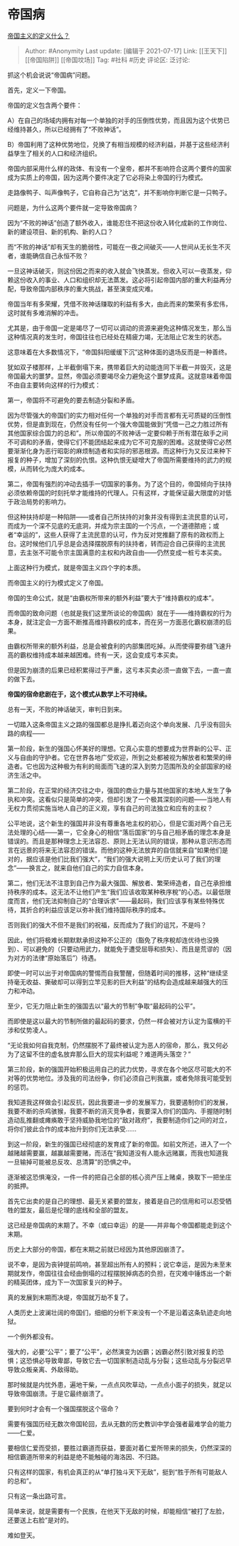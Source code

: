 # 帝国病
[帝国主义的定义什么？](https://www.zhihu.com/question/19593017/answer/1399461143)

> Author: #Anonymity
> Last update: [编辑于 2021-07-17]
> Link: [[王天下]] [[帝国陷阱]] [[帝国坟场]]
> Tag: #社科 #历史
> 评论区:
> 泛讨论:

抓这个机会说说“帝国病”问题。

首先，定义一下帝国。

帝国的定义包含两个要件：

A）在自己的场域内拥有对每一个单独的对手的压倒性优势，而且因为这个优势已经维持甚久，所以已经拥有了“不败神话”。

B）帝国利用了这种优势地位，兑换了有相当规模的经济利益，并基于这些经济利益孳生了相关的人口和经济组织。

帝国内部采用什么样的政体、有没有一个皇帝，都并不影响符合这两个要件的国家成为实质上的帝国，因为这两个要件决定了它必将染上帝国的行为模式。

走路像鸭子、叫声像鸭子，它自称自己为“达克”，并不影响你判断它是一只鸭子。

问题是，为什么这两个要件就一定导致帝国病？

因为“不败的神话”创造了额外收入，谁能忍住不把这份收入转化成新的工作岗位、新的建设项目、新的机构、新的人口？

而“不败的神话”却有天生的脆弱性，可能在一夜之间破灭——人世间从无长生不灭者，谁能确信自己永恒不败？

一旦这神话破灭，则这份因之而来的收入就会飞快蒸发。但收入可以一夜蒸发，仰赖这份收入的事业、人口和组织却无法蒸发。这必将引起帝国内部的重大利益再分配，导致帝国内部秩序的重大挑战，甚至演变成灾难。

帝国当年有多荣耀，凭借不败神话赚取的利益有多大，由此而来的繁荣有多宏伟，这时就有多难消解的冲击。

尤其是，由于帝国一定是竭尽了一切可以调动的资源来避免这种情况发生，那么当这种情况真的发生时，帝国往往也已经处在精疲力竭，无法阻止它发生的状态。

这意味着在大多数情况下，“帝国斜阳缓缓下沉”这种体面的退场反而是一种善终。

犹如双子楼那样，上半截倒塌下来，携带着巨大的动能连同下半截一并毁灭，这是帝国最大的噩梦。显然，帝国必须要竭尽全力避免这个噩梦成真。这就意味着帝国不由自主要转向这样的行为模式：

第一，帝国将不可避免的要去制造分裂和矛盾。

因为尽管强大的帝国们的实力相对任何一个单独的对手而言都有无可质疑的压倒性优势，但是直到现在，仍然没有任何一个强大帝国能做到“凭借一己之力胜过所有其他国家综合国力的总和”。所以帝国的不败神话一定要仰赖于所有潜在敌手之间不可调和的矛盾，使得它们不能团结起来成为它不可克服的困难。这就使得它必然要渐渐化身为恶行昭彰的麻烦制造者和实际的邪恶根源。而这种行为又反过来种下报复的种子，增加了深刻的仇恨。这种仇恨无疑增大了帝国所需要维持的武力的规模，从而转化为庞大的成本。

第二，帝国有强烈的冲动去插手一切国家的事务。为了这个目的，帝国倾向于扶持必须依赖帝国的时刻托举才能维持的代理人。只有这样，才能保证最大限度的对低于政治局势的影响力。

但这种扶持却是一种陷阱——或者自己所扶持的对象并没有得到主流民意的认可，而成为一个深不见底的无底洞，并成为宗主国的一个污点，一个道德脓疮；或者“幸运的”，这些人获得了主流民意的认可，作为反对党推翻了原有的政权而上台。这时候他们几乎总是会选择摆脱原有的扶持者，转而迎合自己获得的主流民意，去主张不可能令宗主国满意的主权和内政自由——仍然变成一桩亏本买卖。

上面这种行为模式，就是帝国主义四个字的本质。

而帝国主义的行为模式定义了帝国。

帝国的生命公式，就是“由霸权所带来的额外利益”要大于“维持霸权的成本”。

而帝国的致命问题（也就是我们这里所谈论的帝国病）就在于——维持霸权的行为本身，就注定会一方面不断推高维持霸权的成本，而在另一方面恶化霸权崩溃的后果。

由霸权所带来的额外利益，总是会被食利的内部集团吃掉。从而使得要弥缝飞速升高的霸权维持成本越来越困难。终有一天，这会变成亏本买卖。

但是因为崩溃的后果已经积累得过于严重，这亏本买卖必须一直做下去，一直一直的做下去。

**帝国的宿命悲剧在于，这个模式从数学上不可持续。**

总有一天，不败的神话破灭，审判日到来。

一切踏入这条帝国主义之路的强国都总是挣扎着迈向这个单向发展、几乎没有回头路的病程——

第一阶段，新生的强国心怀美好的理想。它真心实意的想要成为世界新的公平、正义与自由的守护者。它在世界各地广受欢迎，所到之处都被视为解放者和繁荣的缔造者。它也因为这种极为有利的局面而飞速的深入到势力范围所及的全部国家的经济生活之中。

第二阶段，在正常的经济交往之中，强国的商业力量与其他国家的本地人发生了争执和冲突。这看似只是简单的冲突，但却引发了一个极其深刻的问题——当地人有无权力贯彻实施当地人自己的正义观，享有自己的司法独立和应有的主权？

公平地说，这个新生的强国并非没有尊重各地主权的初心，但是它面对两个自己无法处理的心结——第一，它全身心的相信“落后国家”的与自己相矛盾的理念本身是错误的。而且是那种理念上无法容忍、原则上无法认同的错误，那种从意识形态而言在远景的将来无法容忍的错误。而他的这种无法放弃的自信就来自“如果他们是对的，据应该是他们比我们强大”，“我们的强大说明上天/历史认可了我们的理念”——换言之，就来自他们自己的实力自信本身。

第二，他们无法不注意到自己作为最大强国、解放者、繁荣缔造者，自己在承担维持秩序的成本。这无法不让他们产生“我们应该收取某种秩序稅”的心态。以最低限度而言，他们无法抑制自己的“合理诉求”——最起码，我们应该享有某些特殊优待，其折合的利益应该足以弥补我们维持国际秩序的成本。

否则我们的强大不但不是我们的祝福，反而成为了我们的诅咒，不是吗？

因此，他们将极难长期默默承担这种不公正的（豁免了秩序稅却连优待也没换到）、可以避免的（只要动用武力，就能免于遭受屈辱和损失）、而且是荒谬的（因为对方的法律“原始落后”）待遇。

即使一时可以出于对帝国病的警惕而自我警醒，但随着时间的推移，这种“继续坚持毫无收益、撕破却可以得到立竿见影的巨大利益”的结构会造成越来越强大的压力和冲动。

至少，它无力阻止新生的强国去以“最大的节制”争取“最起码的公平”。

而即使是这以最大的节制所做的最起码的要求，仍然一样会被对方认定为蛮横的干涉和仗势凌人。

“无论我如何自我克制，仍然摆脱不了最终被认定为恶人的宿命，那么，我又何必为了这留不住的虚名放弃那么巨大的现实利益呢？难道两头落空？”

第三阶段，新的强国开始积极运用自己的武力优势，寻求在各个地区尽可能大的不对等的优势地位。涉及我的司法纷争，你们必须自己判我赢，或者免除我可能受到的惩罚。

我知道我这样做会引起反抗，因此我要进一步的发展军力，我要遏制你们的发展，我要不断的杀鸡骇猴，我要不断的消灭竞争者，我要深入你们的国内、手握随时制造动乱推翻或瘫痪敢于坚持威胁我地位的“敌对政府”，我要制造你们之间的对立，将你们彼此合作的成本抬升到你们无法承受……

到这一阶段，新生的强国已经彻底的发育成了新的帝国。如前文所述，进入了一个越赌越需要赢，越赢越需要赌，而活在“我知道没有人能永远赌赢，而我也知道我一旦输掉可能被总反攻、总清算”的恐惧之中。

逐渐被这恐惧淹没，一件一件的把自己全部的核心资产压上赌桌，换取下一把坐庄的抵押。

首先它出卖的是自己的理想、最无关紧要的盟友，接着是自己的信用和可以忍受牺牲的盟友，最后是伦理的底线和全部的盟友。

这已经是帝国病的末期了。不幸（或曰幸运）的是——并非每个帝国都能走到这个末期。

历史上大部分的帝国，都在末期之前就已经因为其他原因崩溃了。

说不幸，是因为丧钟提前鸣响，甚至超出所有人的预料；说它幸运，是因为未至末期就发作，帝国往往会经由倒塌的过程摆脱掉病态的负担，在灾难中锤炼出一个新的精英团体，成为下一次国家复兴的种子。

真的发展到末期而决堤，帝国就万劫不复了。

人类历史上波澜壮阔的帝国们，细细的分析下来没有一个不是沿着这条轨迹走向地狱。

一个例外都没有。

强大的，必要“公平”；要了“公平”，必然演变为凶霸；凶霸必然引致对报复的恐惧；这恐惧必导致卑鄙，导致它去一切国家制造动乱与分裂；这些动乱与分裂迟早导致众叛亲离、外敌得助。

那时候就是内忧外患，遍地干柴，一点点风吹草动，一点点小面子的损失，就足以导致帝国崩溃。于是它最终崩溃了。

要到何时才会有一个强国摆脱这个宿命？

需要有强国历经无数次帝国轮回，去从无数的历史教训中学会强者最难学会的能力——仁爱。

要相信仁爱而受损，要胜过霸道而获益，要面对着仁爱所带来的损失，仍然深深的相信霸道所带来的利益是绝不能触碰的海洛因、不归路。

只有这样的国家，有机会真正的从“单打独斗天下无敌”，挺到“胜于所有可能敌人的总和”。

只有这一条出路可言。

简单来说，就是需要有一个民族，在他天下无敌的时候，却能相信“被打了左脸，还要送上右脸”是对的。

难如登天。
